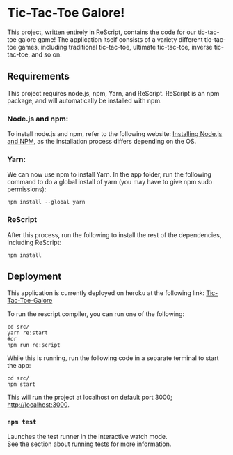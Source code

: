 # Tic-Tac-Toe Galore!

This project, written entirely in ReScript, contains the code for our tic-tac-toe galore game! The application itself consists of a variety different tic-tac-toe games, including traditional tic-tac-toe, ultimate tic-tac-toe, inverse tic-tac-toe, and so on.

## Requirements
This project requires node.js, npm, Yarn, and ReScript. ReScript is an npm package, and will automatically be installed with npm.

### Node.js and npm:

To install node.js and npm, refer to the following website: [Installing Node.js and NPM](https://docs.npmjs.com/downloading-and-installing-node-js-and-npm), as the installation process differs depending on the OS.

### Yarn:

We can now use npm to install Yarn. In the app folder, run the following command to do a global install of yarn (you may have to give npm sudo permissions):

```shell
npm install --global yarn
```


### ReScript

After this process, run the following to install the rest of the dependencies, including ReScript:

```shell
npm install 
```

## Deployment

This application is currently deployed on heroku at the following link: [Tic-Tac-Toe-Galore]()

To run the rescript compiler, you can run one of the following:

```shell
cd src/
yarn re:start 
#or
npm run re:script
```

While this is running, run the following code in a separate terminal to start the app:

```shell
cd src/
npm start
```

This will run the project at localhost on default port 3000; [http://localhost:3000](http://localhost:3000).



### `npm test`

Launches the test runner in the interactive watch mode.\
See the section about [running tests](https://facebook.github.io/create-react-app/docs/running-tests) for more information.
